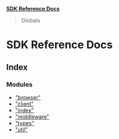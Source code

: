 **[SDK Reference Docs](README.md)**

> Globals

# SDK Reference Docs

## Index

### Modules

- ["browser"](modules/_browser_.md)
- ["client"](modules/_client_.md)
- ["index"](modules/_index_.md)
- ["middleware"](modules/_middleware_.md)
- ["types"](modules/_types_.md)
- ["util"](modules/_util_.md)
